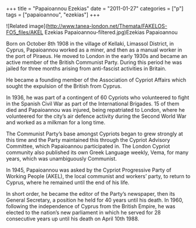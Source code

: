 +++
title = "Papaioannou Ezekias"
date = "2011-01-27"
categories = ["p"]
tags = ["papaioannou", "ezekias"]
+++

![Related image](http://www.tanea-london.net/Themata/FAKELOS-FO5_files/AKEL Ezekias Papaioannou-filtered.jpg)Ezekias Papaioannou

Born on October 8th 1908 in the village of Kellaki, Limassol District, in Cyprus, Papaioannou worked as a miner, and then as a manual worker in the port of Piraeus. He moved to London in the early 1930s and became an active member of the British Communist Party. During this period he was jailed for three months arising from anti-fascist activities in Britain.

He became a founding member of the Association of Cypriot Affairs which sought the expulsion of the British from Cyprus.

In 1936, he was part of a contingent of 60 Cypriots who volunteered to fight in the Spanish Civil War as part of the International Brigades. 15 of them died and Papaioannou was injured, being repatriated to London, where he volunteered for the city’s air defence activity during the Second World War and worked as a milkman for a long time.

The Communist Party’s base amongst Cypriots began to grew strongly at this time and the Party maintained this through the Cypriot Advisory Committee, which Papaioannou participated in. The London Cypriot community also published its own Greek Language weekly, Vema, for many years, which was unambiguously Communist.

In 1945, Papaioannou was asked by the Cypriot Progressive Party of Working People (AKEL), the local communist and workers’ party, to return to Cyprus, where he remained until the end of his life.

In short order, he became the editor of the Party’s newspaper, then its General Secretary, a position he held for 40 years until his death. In 1960, following the independence of Cyprus from the British Empire, he was elected to the nation’s new parliament in which he served for 28 consecutive years up until his death on April 10th 1988.
